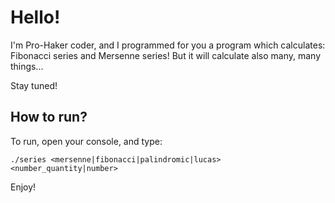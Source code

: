 # Hello!
I'm Pro-Haker coder, and I programmed for you a program which calculates:
Fibonacci series and Mersenne series! But it will calculate also many, many things...

Stay tuned!

## How to run?
To run, open your console, and type:

```./series <mersenne|fibonacci|palindromic|lucas> <number_quantity|number>```

Enjoy!
